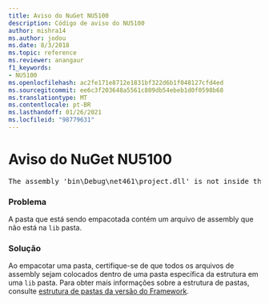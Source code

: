 ```yaml
---
title: Aviso do NuGet NU5100
description: Código de aviso do NU5100
author: mishra14
ms.author: jodou
ms.date: 8/3/2018
ms.topic: reference
ms.reviewer: anangaur
f1_keywords:
- NU5100
ms.openlocfilehash: ac2fe171e8712e1831bf322d6b1f048127cfd4ed
ms.sourcegitcommit: ee6c3f203648a5561c809db54ebeb1d0f0598b68
ms.translationtype: MT
ms.contentlocale: pt-BR
ms.lasthandoff: 01/26/2021
ms.locfileid: "98779631"
---
```

# <a name="nuget-warning-nu5100"></a>Aviso do NuGet NU5100
<pre>The assembly 'bin\Debug\net461\project.dll' is not inside the 'lib' folder and hence it won't be added as a reference when the package is installed into a project. Move it into the 'lib' folder if it needs to be referenced.</pre>

### <a name="issue"></a>Problema

A pasta que está sendo empacotada contém um arquivo de assembly que não está na `lib` pasta.


### <a name="solution"></a>Solução

Ao empacotar uma pasta, certifique-se de que todos os arquivos de assembly sejam colocados dentro de uma pasta específica da estrutura em uma `lib` pasta. Para obter mais informações sobre a estrutura de pastas, consulte [estrutura de pastas da versão do Framework](../../create-packages/supporting-multiple-target-frameworks.md#framework-version-folder-structure).

